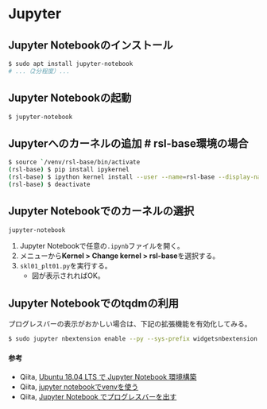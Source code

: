 # Jupyter

## Jupyter Notebookのインストール
```bash
$ sudo apt install jupyter-notebook
# ...（2分程度）...
```

## Jupyter Notebookの起動
```bash
$ jupyter-notebook
```

## Jupyterへのカーネルの追加 # rsl-base環境の場合
```bash
$ source `/venv/rsl-base/bin/activate
(rsl-base) $ pip install ipykernel
(rsl-base) $ ipython kernel install --user --name=rsl-base --display-name=rsl-base
(rsl-base) $ deactivate
```

## Jupyter Notebookでのカーネルの選択
```bash
jupyter-notebook
```

1. Jupyter Notebookで任意の`.ipynb`ファイルを開く。
2. メニューから**Kernel > Change kernel > rsl-base**を選択する。
3. `skl01_plt01.py`を実行する。
   - 図が表示されればOK。

## Jupyter Notebookでのtqdmの利用
プログレスバーの表示がおかしい場合は、下記の拡張機能を有効化してみる。
```bash
$ sudo jupyter nbextension enable --py --sys-prefix widgetsnbextension
```

#### 参考
- Qiita, [Ubuntu 18.04 LTS で Jupyter Notebook 環境構築](https://qiita.com/zono_0/items/49eb8605ef4d841b2c26)
- Qiita, [jupyter notebookでvenvを使う](https://qiita.com/Gattaca/items/80a5d36673ba2b6ef7f0)
- Qiita, [Jupyter Notebook でプログレスバーを出す](https://qiita.com/halhorn/items/e8aaf5b63f493f038a53)
